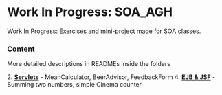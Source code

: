 # Work In Progress: SOA_AGH

Work In Progress: Exercises and mini-project made for SOA classes.




### Content


More detailed descriptions in READMEs inside the folders



2\. **[Servlets](https://github.com/MarcinKozak005/SOA_AGH/Lab2)** - MeanCalculator, BeerAdvisor, FeedbackForm
4\. **[EJB & JSF](https://github.com/MarcinKozak005/SOA_AGH/Lab2)** - Summing two numbers, simple Cinema counter
